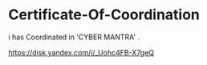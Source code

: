 # Certificate-Of-Coordination
i has Coordinated in 'CYBER MANTRA' .

https://disk.yandex.com/i/_Uohc4FB-X7geQ
